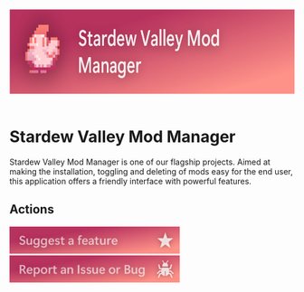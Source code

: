 <a href="https://github.com/RWELabs/Stardew-Valley-Mod-Manager"><img src= "https://github.com/RWELabs/RWELabs/blob/main/images/StardewModManagerBanner.png?raw=true" height=150px></a>
<br><br>
# Stardew Valley Mod Manager
Stardew Valley Mod Manager is one of our flagship projects. Aimed at making the installation, toggling and deleting of mods easy for the end user, this application offers a friendly interface with powerful features.

## Actions
<a href="https://github.com/RWELabs/Stardew-Valley-Mod-Manager/issues/new?assignees=&labels=&template=feature-request.yaml&title=%5BFeature%5D+"> <img src="https://github.com/RWELabs/RWELabs/blob/main/images/Button_SuggestFeature_Pink.png?raw=true" height=48px></a>
<a href="https://github.com/RWELabs/Stardew-Valley-Mod-Manager/issues/new?assignees=&labels=&template=issue-report.yaml&title=%5BIssue%5D+"> <img src="https://github.com/RWELabs/RWELabs/blob/main/images/Button_ReportBug_Pink.png?raw=true" height=48px></a>